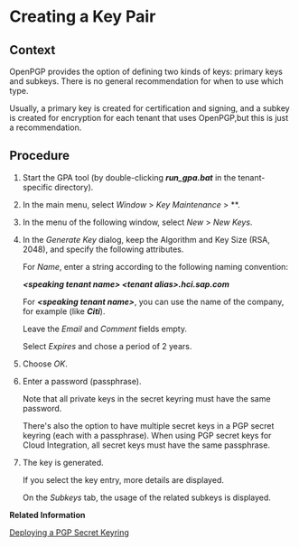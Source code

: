 <!-- loiobb416c51c3d64d3fba03bce1b5d06846 -->

# Creating a Key Pair



## Context

OpenPGP provides the option of defining two kinds of keys: primary keys and subkeys. There is no general recommendation for when to use which type.

Usually, a primary key is created for certification and signing, and a subkey is created for encryption for each tenant that uses OpenPGP,but this is just a recommendation.



## Procedure

1.  Start the GPA tool \(by double-clicking ***run\_gpa.bat*** in the tenant-specific directory\).

2.  In the main menu, select *Window* \> *Key Maintenance* \> **.

3.  In the menu of the following window, select *New* \> *New Keys*.

4.  In the *Generate Key* dialog, keep the Algorithm and Key Size \(RSA, 2048\), and specify the following attributes.

    For *Name*, enter a string according to the following naming convention:

    ***<speaking tenant name\> <tenant alias\>.hci.sap.com*** 

    For ***<speaking tenant name\>***, you can use the name of the company, for example \(like ***Citi***\).

    Leave the *Email* and *Comment* fields empty.

    Select *Expires* and chose a period of 2 years.

5.  Choose *OK*.

6.  Enter a password \(passphrase\).

    Note that all private keys in the secret keyring must have the same password.

    There's also the option to have multiple secret keys in a PGP secret keyring \(each with a passphrase\). When using PGP secret keys for Cloud Integration, all secret keys must have the same passphrase.

7.  The key is generated.

    If you select the key entry, more details are displayed.

    On the *Subkeys* tab, the usage of the related subkeys is displayed.


**Related Information**  


[Deploying a PGP Secret Keyring](../50-Development/deploying-a-pgp-secret-keyring-9d8e1a9.md "This artifact contains the PGP Secret Keys for the usage of Open Pretty Good Privacy (PGP). The private key enables the tenant to decrypt or sign messages.")

